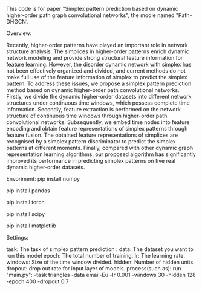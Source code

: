 This code is for paper "Simplex pattern prediction based on dynamic higher-order path graph convolutional networks", the modle named "Path-DHGCN'.

Overview:

Recently, higher-order patterns have played an important role in network structure analysis. The simplices in higher-order patterns enrich dynamic network modeling and provide strong structural feature information for feature learning. However, the disorder dynamic network with simplex has not been effectively organized and divided, and current methods do not make full use of the feature information of simplex to predict the simplex pattern. To address these issues, we propose a simplex pattern prediction method based on dynamic higher-order path convolutional networks. Firstly, we divide the dynamic higher-order datasets into different network structures under continuous time windows, which possess complete time information. Secondly, feature extraction is performed on the network structure of continuous time windows through higher-order path convolutional networks. Subsequently, we embed time nodes into feature encoding and obtain feature representations of simplex patterns through feature fusion. The obtained feature representations of simplices are recognised by a simplex pattern discriminator to predict the simplex patterns at different moments. Finally, compared with other dynamic graph representation learning algorithms, our proposed algorithm has significantly improved its performance in predicting simplex patterns on five real dynamic higher-order datasets.

Envoriment: pip install numpy

pip install pandas

pip install torch

pip install scipy

pip install matplotlib

Settings:

task: The task of simplex pattern prediction :
data: The dataset you want to run this model
epoch: The total number of training.
lr: The learning rate.
windows: Size of the time window divided.
hidden: Number of hidden units.
dropout: drop out rate for input layer of models.
process(such as): run "main.py": -task triangles -data email-Eu -lr 0.001 -windows 30 -hidden 128 -epoch 400 -dropout 0.7
